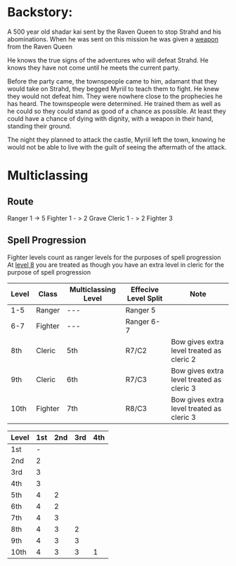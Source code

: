 # Backstory:
A 500 year old shadar kai sent by the Raven Queen to stop Strahd and his abominations. When he was sent on this mission he was given a [weapon](Gloomstalker%20Bow) from the Raven Queen

He knows the true signs of the adventures who will defeat Strahd. He knows they have not come until he meets the current party.

Before the party came, the townspeople came to him, adamant that they would take on Strahd, they begged Myriil to teach them to fight. He knew they would not defeat him. They were nowhere close to the prophecies he has heard. The townspeople were determined. He trained them as well as he could so they could stand as good of a chance as possible. At least they could have a chance of dying with dignity, with a weapon in their hand, standing their ground.

The night they planned to attack the castle, Myriil left the town, knowing he would not be able to live with the guilt of seeing the aftermath of the attack.

# Multiclassing
## Route
Ranger 1 -> 5
Fighter 1 - > 2
Grave Cleric 1 - > 2
Fighter 3

## Spell Progression
Fighter levels count as ranger levels for the purposes of spell progression
At [level 8](Gloomstalker%20Bow#Level%208) you are treated as though you have an extra level in cleric for the purpose of spell progression

Level | Class | Multiclassing Level | Effecive Level Split |Note 
---- | ------- | --- | --- | ---
1-5  | Ranger  | --- | Ranger 5
6-7  | Fighter | --- | Ranger 6-7
8th  | Cleric  | 5th | R7/C2 | Bow gives extra level treated as cleric 2
9th  | Cleric  | 6th | R7/C3 | Bow gives extra level treated as cleric 3
10th | Fighter | 7th | R8/C3 | Bow gives extra level treated as cleric 3

Level | 1st | 2nd | 3rd | 4th
---- | - | - | --- | --- 
1st  | - |
2nd  | 2 |
3rd  | 3 |
4th  | 3 |
5th  | 4 | 2 |
6th  | 4 | 2 |
7th  | 4 | 3 |
8th  | 4 | 3 | 2 |
9th  | 4 | 3 | 3 |
10th | 4 | 3 | 3 | 1 |